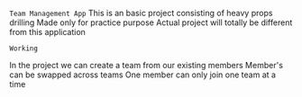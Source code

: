 `Team Management App`
This is an basic project consisting of heavy props drilling
Made only for practice purpose
Actual project will totally be different from this application


`Working`

In the project we can create a team from our existing members
Member's can be swapped across teams
One member can only join one team at a time